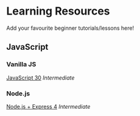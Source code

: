 # Learning Resources
Add your favourite beginner tutorials/lessons here!

## JavaScript

### Vanilla JS
[JavaScript 30](https://javascript30.com/) _Intermediate_

### Node.js
[Node.js + Express 4](https://scotch.io/tutorials/build-a-restful-api-using-node-and-express-4) _Intermediate_
